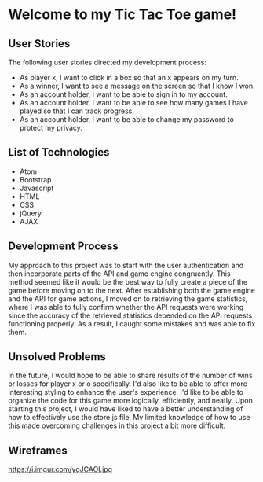 # Welcome to my Tic Tac Toe game!

## User Stories

The following user stories directed my development process:
  - As player x, I want to click in a box so that an x appears on my turn.
  - As a winner, I want to see a message on the screen so that I know I won.
  - As an account holder, I want to be able to sign in to my account.
  - As an account holder, I want to be able to see how many games I have played so that I can track progress.
  - As an account holder, I want to be able to change my password to protect my privacy.

  ## List of Technologies

  - Atom
  - Bootstrap
  - Javascript
  - HTML
  - CSS
  - jQuery
  - AJAX

## Development Process

My approach to this project was to start with the user authentication and then incorporate parts of the API and game engine congruently.  This method seemed like it would be the best way to fully create a piece of the game before moving on to the next.  After establishing both the game engine and the API for game actions, I moved on to retrieving the game statistics, where I was able to fully confirm whether the API requests were working since the accuracy of the retrieved statistics depended on the API requests functioning properly. As a result, I caught some mistakes and was able to fix them.

## Unsolved Problems

In the future, I would hope to be able to share results of the number of wins or losses for player x or o specifically.  I'd also like to be able to offer more interesting styling to enhance the user's experience. I'd like to be able to organize the code for this game more logically, efficiently, and neatly.  Upon starting this project, I would have liked to have a better understanding of how to effectively use the store.js file.  My limited knowledge of how to use this made overcoming challenges in this project a bit more difficult.

## Wireframes

https://i.imgur.com/yqJCAOI.jpg
